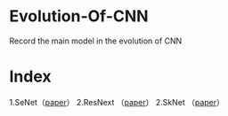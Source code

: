 # Evolution-Of-CNN
Record the main model in the evolution of CNN

<h1>Index</h1>

1.SeNet（[paper](https://arxiv.org/abs/1709.01507)）
2.ResNext （[paper](https://arxiv.org/abs/1611.05431)）
2.SkNet （[paper](https://arxiv.org/abs/1903.06586)）
